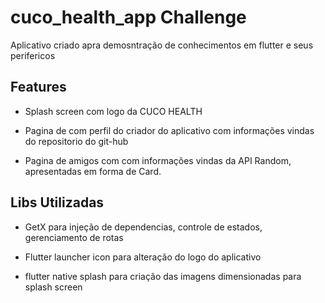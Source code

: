 # cuco_health_app Challenge

Aplicativo criado apra demosntração de conhecimentos em flutter e seus perifericos
## Features

- Splash screen com logo da CUCO HEALTH
- Pagina de com perfil do criador do aplicativo com informações vindas do repositorio do git-hub

- Pagina de amigos com com informações vindas da API Random, apresentadas em forma de Card.
## Libs Utilizadas

- GetX para injeção de dependencias, controle de estados, gerenciamento de rotas

- Flutter launcher icon para alteração do logo do aplicativo

- flutter native splash para criação das imagens dimensionadas para splash screen

